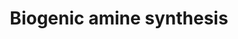 ---
annotations:
- id: PW:0001234
  parent: classic metabolic pathway
  type: Pathway Ontology
  value: biogenic amine biosynthetic pathway
authors:
- AlexanderPico
- MaintBot
- Thomas
- Christine Chichester
- Mkutmon
- Eweitz
description: 'Biogenic amines are one of two broad classes of classical neurotransmitters
  (the other being amino acids) and include: acetylcholine, serotonin, histamine,
  and the catecholamines epinephrine, norepinephrine, and dopamine.   Source: http://www.whatislife.com/reader2/Metabolism/pathway/Neurotransmitter.html'
last-edited: 2021-05-16
organisms:
- Rattus norvegicus
redirect_from:
- /index.php/Pathway:WP323
- /instance/WP323
revision: null
schema-jsonld:
- '@context': https://schema.org/
  '@id': https://wikipathways.github.io/pathways/WP323.html
  '@type': Dataset
  creator:
    '@type': Organization
    name: WikiPathways
  description: 'Biogenic amines are one of two broad classes of classical neurotransmitters
    (the other being amino acids) and include: acetylcholine, serotonin, histamine,
    and the catecholamines epinephrine, norepinephrine, and dopamine.   Source: http://www.whatislife.com/reader2/Metabolism/pathway/Neurotransmitter.html'
  keywords:
  - 5-hydroxy-tryptophan
  - ACHE
  - Aanat
  - Acetylcholine
  - Acetylserotonin
  - Asmt
  - Chat
  - Choline
  - Comt
  - Dbh
  - Ddc
  - Dopamine
  - Epinephrine
  - GABA
  - Gad1
  - Gad2
  - Glutamate
  - Hdc
  - Histamine
  - Histidine
  - L-DOPA
  - Maoa
  - Melatonin
  - Norepinephrine
  - PNMT
  - Pah
  - Phenylalanine
  - Serotonin
  - Th
  - Tph1
  - Tryptophan
  - Tyrosine
  license: CC0
  name: Biogenic amine synthesis
seo: CreativeWork
title: Biogenic amine synthesis
wpid: WP323
---